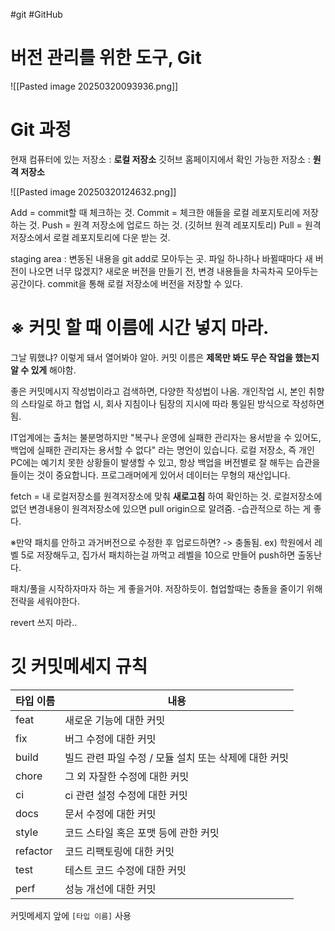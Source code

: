 #git #GitHub 

# 버전 관리를 위한 도구, Git

![[Pasted image 20250320093936.png]]




# Git 과정

현재 컴퓨터에 있는 저장소 : **로컬 저장소**
깃허브 홈페이지에서 확인 가능한 저장소 : **원격 저장소**

![[Pasted image 20250320124632.png]]

Add = commit할 때 체크하는 것.
Commit = 체크한 애들을 로컬 레포지토리에 저장하는 것.
Push = 원격 저장소에 업로드 하는 것. (깃허브 원격 레포지토리)
Pull = 원격 저장소에서 로컬 레포지토리에 다운 받는 것.

staging area : 변동된 내용을 git add로 모아두는 곳. 파일 하나하나 바뀔때마다 새 버전이 나오면 너무 많겠지? 새로운 버전을 만들기 전, 변경 내용들을 차곡차곡 모아두는 공간이다. commit을 통해 로컬 저장소에 버전을 저장할 수 있다.





# ※ 커밋 할 때 이름에 **시간 넣지 마라.**
그날 뭐했냐? 이렇게 돼서 열어봐야 알아.
커밋 이름은 **제목만 봐도 무슨 작업을 했는지 알 수 있게** 해야함.

좋은 커밋메시지 작성법이라고 검색하면, 다양한 작성법이 나옴.
개인작업 시, 본인 취향의 스타일로 하고
협업 시,  회사 지침이나 팀장의 지시에 따라 통일된 방식으로 작성하면 됨.



IT업계에는 출처는 불분명하지만 "복구나 운영에 실패한 관리자는 용서받을 수 있어도, 백업에 실패한 관리자는 용서할 수 없다" 라는 명언이 있습니다. 로컬 저장소, 즉 개인 PC에는 예기치 못한 상황들이 발생할 수 있고, 항상 백업을 버전별로 잘 해두는 습관을 들이는 것이 중요합니다. 프로그래머에게 있어서 데이터는 무형의 재산입니다.






fetch = 내 로컬저장소를 원격저장소에 맞춰 **새로고침** 하여 확인하는 것. 로컬저장소에 없던 변경내용이 원격저장소에 있으면  pull origin으로 알려줌.  -습관적으로 하는 게 좋다.

※만약 패치를 안하고 과거버전으로 수정한 후 업로드하면? -> 충돌됨.
ex) 학원에서 레벨 5로 저장해두고, 집가서 패치하는걸 까먹고 레벨을 10으로 만들어 push하면 출동난다.

패치/풀을 시작하자마자 하는 게 좋을거야. 저장하듯이.
협업할때는 충돌을 줄이기 위해 전략을 세워야한다.

revert 쓰지 마라..






# 깃 커밋메세지 규칙

| 타입 이름    | 내용                               |
| -------- | -------------------------------- |
| feat     | 새로운 기능에 대한 커밋                    |
| fix      | 버그 수정에 대한 커밋                     |
| build    | 빌드 관련 파일 수정 / 모듈 설치 또는 삭제에 대한 커밋 |
| chore    | 그 외 자잘한 수정에 대한 커밋                |
| ci       | ci 관련 설정 수정에 대한 커밋               |
| docs     | 문서 수정에 대한 커밋                     |
| style    | 코드 스타일 혹은 포맷 등에 관한 커밋            |
| refactor | 코드 리팩토링에 대한 커밋                   |
| test     | 테스트 코드 수정에 대한 커밋                 |
| perf     | 성능 개선에 대한 커밋                     |

커밋메세지 앞에 `[타입 이름]` 사용